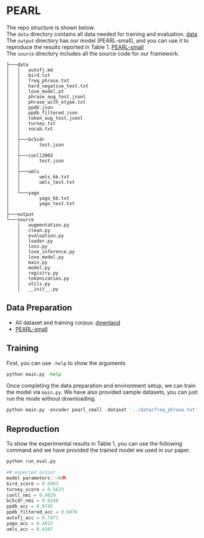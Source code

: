 # PEARL
The repo structure is shown below. <br>
The `data` directory contains all data needed for training and evaluation. [data](https://www.dropbox.com/scl/fi/49c87s9tm8jgf3gwmcz0e/data.zip?rlkey=g47iv7oy5fgonj6obe2d8kiq1&dl=1) <br>
The `output` directory has our model (PEARL-small), and you can use it to reproduce the results reported in Table 1. [PEARL-small](https://www.dropbox.com/scl/fi/96nui29fj6wlj7roy6pl4/output.zip?rlkey=ra0lngk9afyokpqv9xcrptjyz&dl=1)
<br>
The `source` directory includes all the source code for our framework.
```
├───data
│   │   autofj.md
│   │   bird.txt
│   │   freq_phrase.txt
│   │   hard_negative_test.txt
│   │   love_model.pt
│   │   phrase_aug_test.jsonl
│   │   phrase_with_etype.txt
│   │   ppdb.json
│   │   ppdb_filtered.json
│   │   token_aug_test.jsonl
│   │   turney.txt
│   │   vocab.txt
│   │
│   ├───bc5cdr
│   │       test.json
│   │
│   ├───conll2003
│   │       test.json
│   │
│   ├───umls
│   │       umls_kb.txt
│   │       umls_test.txt
│   │
│   └───yago
│           yago_kb.txt
│           yago_test.txt
│
├───output
└───source
    │   augmentation.py
    │   clean.py
    │   evaluation.py
    │   loader.py
    │   loss.py
    │   love_inference.py
    │   love_model.py
    │   main.py
    │   model.py
    │   registry.py
    │   tokenization.py
    │   utils.py
    │   __init__.py
```
## Data Preparation
* All dataset and training corpus: [downlaod](https://www.dropbox.com/scl/fi/49c87s9tm8jgf3gwmcz0e/data.zip?rlkey=g47iv7oy5fgonj6obe2d8kiq1&dl=1)
* [PEARL-small](https://www.dropbox.com/scl/fi/96nui29fj6wlj7roy6pl4/output.zip?rlkey=ra0lngk9afyokpqv9xcrptjyz&dl=1)

## Training
First, you can use `-help` to show the arguments
```python
python main.py -help
```
Once completing the data preparation and environment setup, we can train the model via `main.py`.
We have also provided sample datasets, you can just run the mode without downloading.
```python
python main.py -encoder pearl_small -dataset '../data/freq_phrase.txt'
```
## Reproduction
To show the experimental results in Table 1, you can use the following command and 
we have provided the trained model we used in our paper. 

```python
python run_eval.py

## expected output
model parameters：~40M
bird_score = 0.6983
turney_score = 0.5623
conll_nmi = 0.4829
bc5cdr_nmi = 0.6240
ppdb_acc = 0.9745
ppdb_filtered_acc = 0.6876
autofj_acc = 0.7471
yago_acc = 0.4813
umls_acc = 0.4347

```
